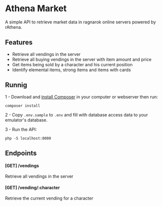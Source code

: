 # Athena Market

A simple API to retrieve market data in ragnarok online servers powered by rAthena.

## Features

- Retrieve all vendings in the server
- Retrieve all buying vendings in the server with item amount and price
- Get items being sold by a character and his current position
- Identify elemental items, strong items and items with cards

## Runnig

1 - Download and [install Composer](https://getcomposer.org/) in your computer or webserver then run:

    composer install

2 - Copy `.env.sample` to `.env` and fill with database access data to your emulator's database.

3 - Run the API:

    php -S localhost:8000

## Endpoints

#### [GET] /vendings
Retrieve all vendings in the server

#### [GET] /vending/:character
Retrieve the current vending for a character

